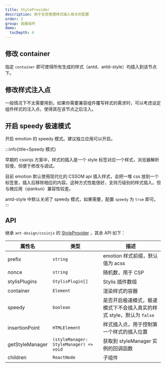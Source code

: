 ```yaml
---
title: StyleProvider
description: 用于全局管理样式插入相关的配置
order: 2
group: 容器组件
demo:
  tocDepth: 4
---
```


## 修改 container

指定 `container` 即可使得所有生成的样式（antd、antd-style）均插入到该节点下。

<code src="../demos/StyleProvider/customContainer.tsx"></code>

## 修改样式注入点

一般情况下不太需要用到，如果你需要兼容组件覆写样式的需求时，可以考虑设定组件样式的注入点，使得其在该节点之后注入。

<code src="../demos/StyleProvider/insertpoint.tsx"></code>

## 开启 speedy 极速模式

开启 emotion 的 speedy 模式。建议独立应用可以开启。

<code src="../demos/StyleProvider/speedy.tsx"></code>

:::info{title=Speedy 模式}

早期的 cssinjs 方案中，样式的插入是一个 style 标签对应一个样式，浏览器解析较慢，但便于修改与调试。

目前 emotion 默认使用现代化的 CSSOM api 插入样式，会把一堆 css 放到一个 <style></style> 标签里，插入后移除相应的内容。这种方式性能很好，支持万级别的样式插入。但与微应用（qiankun）兼容性较差。

antd-style 中默认关闭了 speedy 模式，如果需要，配置 `speedy` 为 `true` 即可。
:::

## API

继承 `ant-design/cssinjs` 的 [StyleProvider](https://github.com/ant-design/cssinjs#styleprovider) ，其余 API 如下：

| 属性名          | 类型                                   | 描述                                                                 |
| --------------- | -------------------------------------- | -------------------------------------------------------------------- |
| prefix          | `string`                               | emotion 样式前缀，默认值为 acss                                      |
| nonce           | `string`                               | 随机数，用于 CSP                                                     |
| stylisPlugins   | `StylisPlugin[]`                       | Stylis 插件数组                                                      |
| container       | `Element`                              | 渲染样式的容器                                                       |
| speedy          | `boolean`                              | 是否开启极速模式，极速模式下不会插入真实的样式 style，默认为 `false` |
| insertionPoint  | `HTMLElement`                          | 样式插入点，用于控制第一个样式的插入位置                             |
| getStyleManager | `(styleManager: StyleManager) => void` | 获取到 styleManager 实例的回调函数                                   |
| children        | `ReactNode`                            | 子组件                                                               |
